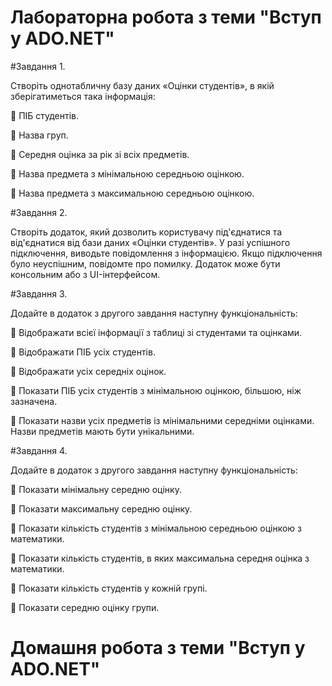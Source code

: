 # Лабораторна робота з теми "Вступ у ADO.NET"

#Завдання 1.

Створіть однотабличну базу даних «Оцінки студентів», в якій 
зберігатиметься така інформація:

 ПІБ студентів.

 Назва груп.

 Середня оцінка за рік зі всіх предметів.

 Назва предмета з мінімальною середньою оцінкою.

 Назва предмета з максимальною середньою оцінкою.

#Завдання 2.

Створіть додаток, який дозволить користувачу під'єднатися та 
від'єднатися від бази даних «Оцінки студентів». У разі успішного 
підключення, виводьте повідомлення з інформацією. Якщо 
підключення було неуспішним, повідомте про помилку. Додаток 
може бути консольним або з UI-інтерфейсом.

#Завдання 3.

Додайте в додаток з другого завдання наступну 
функціональність:

 Відображати всієї інформації з таблиці зі студентами та 
оцінками.

 Відображати ПІБ усіх студентів.

 Відображати усіх середніх оцінок.

 Показати ПІБ усіх студентів з мінімальною оцінкою, 
більшою, ніж зазначена. 

 Показати назви усіх предметів із мінімальними середніми 
оцінками. Назви предметів мають бути унікальними.

#Завдання 4.

Додайте в додаток з другого завдання наступну 
функціональність:

 Показати мінімальну середню оцінку.

 Показати максимальну середню оцінку.

 Показати кількість студентів з мінімальною середньою 
оцінкою з математики.

 Показати кількість студентів, в яких максимальна середня 
оцінка з математики.

 Показати кількість студентів у кожній групі.

 Показати середню оцінку групи.


# Домашня робота з теми "Вступ у ADO.NET"
